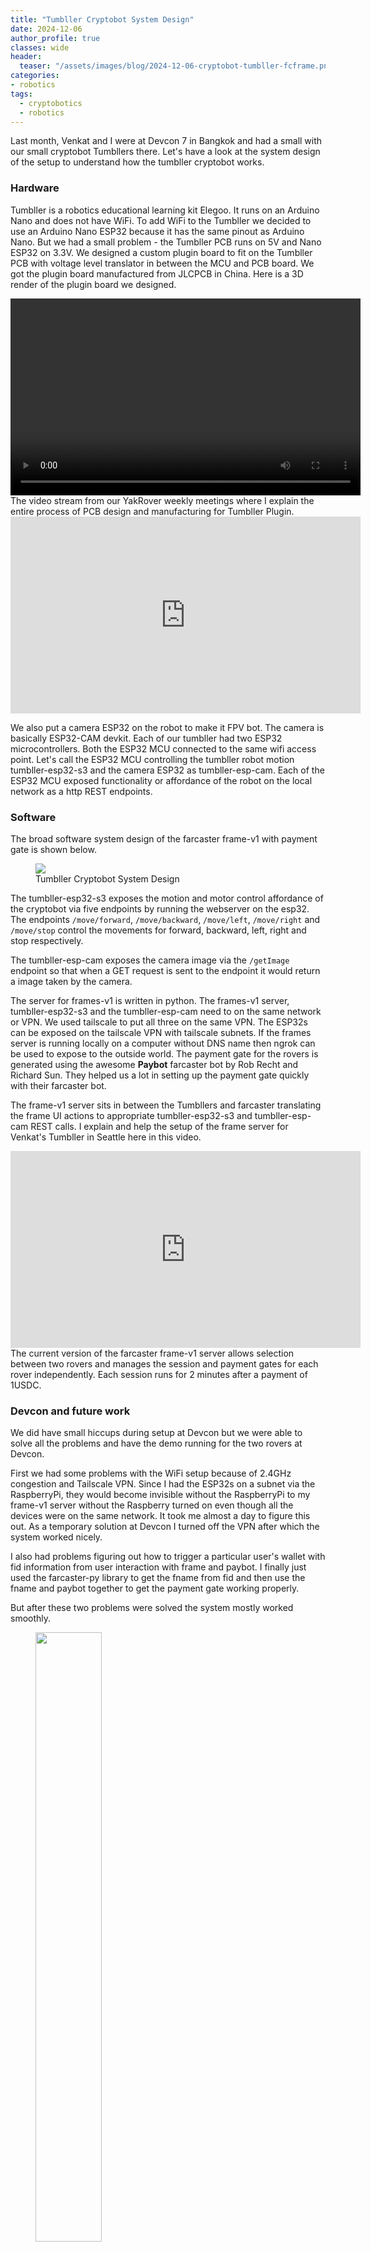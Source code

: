 ```yaml
---
title: "Tumbller Cryptobot System Design"
date: 2024-12-06
author_profile: true
classes: wide
header:
  teaser: "/assets/images/blog/2024-12-06-cryptobot-tumbller-fcframe.png"
categories:
- robotics
tags:
  - cryptobotics
  - robotics
---
```


Last month, Venkat and I were at Devcon 7 in Bangkok and had a small with our small cryptobot Tumbllers there. Let's have a look at the system design of the setup to understand how the tumbller cryptobot works.

### Hardware 

Tumbller is a robotics educational learning kit Elegoo. It runs on an Arduino Nano and does not have WiFi. To add WiFi to the Tumbller we decided to use an Arduino Nano ESP32 because it has the same pinout as Arduino Nano. But we had a small problem - the Tumbller PCB runs on 5V and Nano ESP32 on 3.3V. We designed a custom plugin board to fit on the Tumbller PCB with voltage level translator in between the MCU and PCB board. We got the plugin board manufactured from JLCPCB in China. Here is a 3D render of the plugin board we designed.

<video width="560" height="315" controls>
  <source src="{{ '/assets/videos/2024-12-06-cyptobot-tumbler-plugin.mp4' | relative_url }}" type="video/mp4">
  Your browser does not support the video tag.
</video>
<br>
The video stream from our YakRover weekly meetings where I explain the entire process of PCB design and manufacturing for Tumbller Plugin.
<br>
<iframe width="560" height="315" src="https://www.youtube-nocookie.com/embed/7VkJM0gVBCo?si=P90SUkcu1TfINJ7z&amp;start=105" title="YouTube video player" frameborder="0" allow="accelerometer; autoplay; clipboard-write; encrypted-media; gyroscope; picture-in-picture; web-share" referrerpolicy="strict-origin-when-cross-origin" allowfullscreen></iframe>
<br>

We also put a camera ESP32 on the robot to make it FPV bot. The camera is basically ESP32-CAM devkit. Each of our tumbller had two ESP32 microcontrollers. Both the ESP32 MCU connected to the same wifi access point. Let's call the ESP32 MCU controlling the tumbller robot motion tumbller-esp32-s3 and the camera ESP32 as tumbller-esp-cam. Each of the ESP32 MCU exposed functionality or affordance of the robot on the local network as a http REST endpoints.


### Software

The broad software system design of the farcaster frame-v1 with payment gate is shown below. 

<figure>
    <a href="/assets/images/blog/2024-12-06-cryptobot-tumbller-fcframe.png"><img src="/assets/images/blog/2024-12-06-cryptobot-tumbller-fcframe.png"></a>
    <figcaption>Tumbller Cryptobot System Design</figcaption>
</figure>

The tumbller-esp32-s3 exposes the motion and motor control affordance of the cryptobot via five endpoints by running the webserver on the esp32. The endpoints `/move/forward`, `/move/backward`, `/move/left`, `/move/right` and `/move/stop` control the movements for forward, backward, left, right and stop respectively.

The tumbller-esp-cam exposes the camera image via the `/getImage` endpoint so that when a GET request is sent to the endpoint it would return a image taken by the camera. 

The server for frames-v1 is written in python. The frames-v1 server, tumbller-esp32-s3 and the tumbller-esp-cam need to on the same network or VPN. We used tailscale to put all three on the same VPN. The ESP32s can be exposed on the tailscale VPN with tailscale subnets. If the frames server is running locally on a computer without DNS name then ngrok can be used to expose to the outside world. The payment gate for the rovers is generated using the awesome __Paybot__ farcaster bot by Rob Recht and Richard Sun. They helped us a lot in setting up the payment gate quickly with their farcaster bot. 

The frame-v1 server sits in between the Tumbllers and farcaster translating the frame UI actions to appropriate tumbller-esp32-s3 and tumbller-esp-cam REST calls. I explain and help the setup of the frame server for Venkat's Tumbller in Seattle here in this video.
<br>

<iframe width="560" height="315" src="https://www.youtube.com/embed/YMp6Q-V-Pxo?si=RupmGAWGCseMMLDd&amp;start=157" title="YouTube video player" frameborder="0" allow="accelerometer; autoplay; clipboard-write; encrypted-media; gyroscope; picture-in-picture; web-share" referrerpolicy="strict-origin-when-cross-origin" allowfullscreen></iframe>

<br>
The current version of the farcaster frame-v1 server allows selection between two rovers and manages the session and payment gates for each rover independently. Each session runs for 2 minutes after a payment of 1USDC. 

### Devcon and future work

We did have small hiccups during setup at Devcon but we were able to solve all the problems and have the demo running for the two rovers at Devcon. 

First we had some problems with the WiFi setup because of 2.4GHz congestion and Tailscale VPN. Since I had the ESP32s on a subnet via the RaspberryPi, they would become invisible without the RaspberryPi to my frame-v1 server without the Raspberry turned on even though all the devices were on the same network. It took me almost a day to figure this out. As a temporary solution at Devcon I turned off the VPN after which the system worked nicely.

I also had problems figuring out how to trigger a particular user's wallet with fid information from user interaction with frame and paybot. I finally just used the farcaster-py library to get the fname from fid and then use the fname and paybot together to get the payment gate working properly.

But after these two problems were solved the system mostly worked smoothly. 

<figure>
    <a href="/assets/images/blog/2024-12-06-devcon-pic.jpg"><img src="/assets/images/blog/2024-12-06-devcon-pic.jpg" style="width:50%; height:auto;"></a>
    <figcaption>Venkat and me at Devcon 7 with our Tumbller cryptobots</figcaption>
</figure>

There is a lot of improvement still needed and a quick list suggested by Venkat in our discord group. 

* Ruggedize basics (new board, wheel mechanics fixing, permanent mount for cam, cleaner comms architecture)
* UI bugs on frames
* Fix wallet flow limitations
* Better UX (eg photo per step, display)
* Expand payload (sensors etc)
* Onchain memory, recording images, game aspect etc
* Extend to sunfounder and non crypto UX
* Crypto-economic UX


We also had a discussion about the future steps for our cryptobot network on our Yak Robotics Garage Weekly Meeting.

<iframe width="560" height="315" src="https://www.youtube.com/embed/eGOfkMKiweY?si=64QiSXmJ8nzjieYn" title="YouTube video player" frameborder="0" allow="accelerometer; autoplay; clipboard-write; encrypted-media; gyroscope; picture-in-picture; web-share" referrerpolicy="strict-origin-when-cross-origin" allowfullscreen></iframe>

<br>
For the next steps, we should be able to get some parts of the system design shown below in the coming months with frames-v2.
For a speculative riff on Crypto-economics of the rovers here is Venkat's post on his substack [Contraptions][contraptions-substack]


<figure>
    <a href="/assets/images/blog/2024-12-06-cryptobot-network-sd.png"><img src="/assets/images/blog/2024-12-06-cryptobot-network-sd.png"></a>
    <figcaption>Future Cryptobot Network System Design Diagram by Venkat</figcaption>
</figure>

I have been showing around the cryptobots to people at Devcon and later here in Finland. It is really satisfying to watch people's reactions to the cryptobots. There seems to be something rather unique about them because it resonates with such a wide spectrum of people, engineers and non-engineer alike. 


[contraptions-substack]: https://contraptions.venkateshrao.com/p/miniaturized-economies
